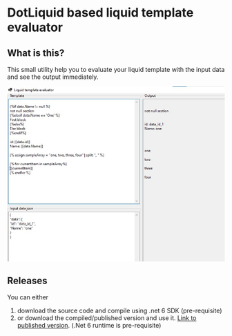 # DotLiquid based liquid template evaluator

## What is this?
This small utility help you to evaluate your liquid template with the input data and see the output immediately.

![Sample screenshot](https://github.com/satheesh-krishnasamy/LiquidTemplateEvaluator/blob/main/sample.jpg?raw=true)

## Releases

You can either 
1. download the source code and compile using .net 6 SDK (pre-requisite)
2. or download the compiled/published version and use it. [Link to published version](https://github.com/satheesh-krishnasamy/LiquidTemplateEvaluator/LiquidTemplateEvaluator/Release/net6.0-windows/publish). (.Net 6 runtime is pre-requisite)